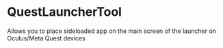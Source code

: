 # QuestLauncherTool
Allows you to place sideloaded app on the main screen of the launcher on Oculus/Meta Quest devices
